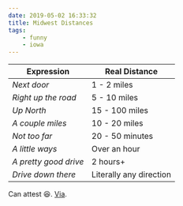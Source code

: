 ```yaml
---
date: 2019-05-02 16:33:32
title: Midwest Distances
tags:
    - funny
    - iowa
---
```


|       Expression      |      Real Distance      |
|-----------------------|-------------------------|
| _Next door_           | 1 - 2 miles             |
| _Right up the road_   | 5 - 10 miles            |
| _Up North_            | 15 - 100 miles          |
| _A couple miles_      | 10 - 20 miles           |
| _Not too far_         | 20 - 50 minutes         |
| _A little ways_       | Over an hour            |
| _A pretty good drive_ | 2 hours+                |
| _Drive down there_    | Literally any direction |

Can attest 😆. [Via](https://twitter.com/midwestern_ope/status/1118861201184890882).

